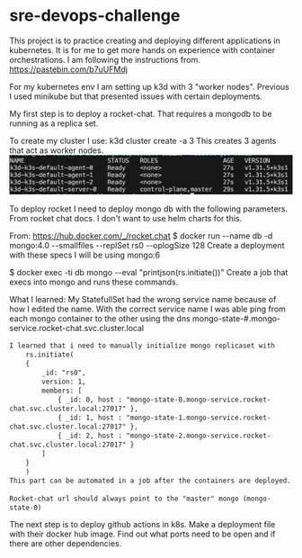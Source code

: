 # sre-devops-challenge

This project is to practice creating and deploying different applications in kubernetes. It is for me to get more hands on experience with container orchestrations. I am following the instructions from.
https://pastebin.com/b7uUFMdj

For my kubernetes env I am setting up k3d with 3 "worker nodes". Previous I used minikube but that presented issues with certain deployments.

My first step is to deploy a rocket-chat. That requires a mongodb to be running as a replica set.

To create my cluster I use:
k3d cluster create -a 3
    This creates 3 agents that act as worker nodes.
    ![My cluster](image.png)

To deploy rocket I need to deploy mongo db with the following parameters. From rocket chat docs. I don't want to use helm charts for this.

From: https://hub.docker.com/_/rocket.chat
$ docker run --name db -d mongo:4.0 --smallfiles --replSet rs0 --oplogSize 128
    Create a deployment with these specs
    I will be using mongo:6
    
$ docker exec -ti db mongo --eval "printjson(rs.initiate())"
    Create a job that execs into mongo and runs these commands.

What I learned:
    My StatefullSet had the wrong service name because of how I edited the name. With the correct service name I was able ping from each mongo container to the other using the dns 
    mongo-state-#.mongo-service.rocket-chat.svc.cluster.local

    I learned that i need to manually initialize mongo replicaset with 
        rs.initiate(
        {
            _id: "rs0",
            version: 1,
            members: [
                { _id: 0, host : "mongo-state-0.mongo-service.rocket-chat.svc.cluster.local:27017" },
                { _id: 1, host : "mongo-state-1.mongo-service.rocket-chat.svc.cluster.local:27017" },
                { _id: 2, host : "mongo-state-2.mongo-service.rocket-chat.svc.cluster.local:27017" }
            ]
        }
        )
    This part can be automated in a job after the containers are deployed.

    Rocket-chat url should always point to the "master" mongo (mongo-state-0)



The next step is to deploy github actions in k8s.
    Make a deployment file with their docker hub image.
    Find out what ports need to be open and if there are other dependencies.
    
